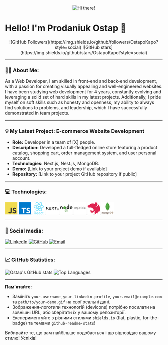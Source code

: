 <p align="center">
  <img src="https://media.giphy.com/media/hvGCQv1m7V3V6/giphy.gif" alt="Hi there!" width="100"/>
</p>

# Hello! I'm Prodaniuk Ostap 👋

<p align="center">
  ![GitHub Followers](https://img.shields.io/github/followers/OstapoKapo?style=social)
  ![GitHub stars](https://img.shields.io/github/stars/OstapoKapo?style=social)
</p>

---

### 👨‍💻 About Me:

As a Web Developer, I am skilled in front-end and back-end development, with a passion for creating visually appealing and well-engineered websites. I have been studying web development for 4 years, constantly evolving and leveraging a solid set of hard skills in my latest projects. Additionally, I pride myself on soft skills such as honesty and openness, my ability to always find solutions to problems, and leadership, which I have successfully demonstrated in team projects.

---

### 💡 My Latest Project: E-commerce Website Development

* **Role:** Developer in a team of [X] people.
* **Description:** Developed a full-fledged online store featuring a product catalog, shopping cart, order management system, and user personal account.
* **Technologies:** Next.js, Nest.js, MongoDB.
* **Demo:** [Link to your project demo if available]
* **Repository:** [Link to your project GitHub repository if public]

---

### 💻 Technologies:

<p align="left">
  <a href="https://developer.mozilla.org/en-US/docs/Web/JavaScript" target="_blank" rel="noreferrer">
    <img src="https://raw.githubusercontent.com/devicons/devicon/master/icons/javascript/javascript-original.svg" alt="javascript" width="40" height="40"/>
  </a>
  <a href="https://www.typescriptlang.org/" target="_blank" rel="noreferrer">
    <img src="https://raw.githubusercontent.com/devicons/devicon/master/icons/typescript/typescript-original.svg" alt="typescript" width="40" height="40"/>
  </a>
  <a href="https://react.dev/" target="_blank" rel="noreferrer">
    <img src="https://raw.githubusercontent.com/devicons/devicon/master/icons/react/react-original-wordmark.svg" alt="react" width="40" height="40"/>
  </a>
  <a href="https://nextjs.org/" target="_blank" rel="noreferrer">
    <img src="https://raw.githubusercontent.com/devicons/devicon/master/icons/nextjs/nextjs-original-wordmark.svg" alt="nextjs" width="40" height="40"/>
  </a>
  <a href="https://nodejs.org/en/" target="_blank" rel="noreferrer">
    <img src="https://raw.githubusercontent.com/devicons/devicon/master/icons/nodejs/nodejs-original-wordmark.svg" alt="nodejs" width="40" height="40"/>
  </a>
  <a href="https://expressjs.com/" target="_blank" rel="noreferrer">
    <img src="https://raw.githubusercontent.com/devicons/devicon/master/icons/express/express-original-wordmark.svg" alt="express" width="40" height="40"/>
  </a>
  <a href="https://nestjs.com/" target="_blank" rel="noreferrer">
    <img src="https://raw.githubusercontent.com/devicons/devicon/master/icons/nestjs/nestjs-plain.svg" alt="nestjs" width="40" height="40"/>
  </a>
  <a href="https://www.mongodb.com/" target="_blank" rel="noreferrer">
    <img src="https://raw.githubusercontent.com/devicons/devicon/master/icons/mongodb/mongodb-original-wordmark.svg" alt="mongodb" width="40" height="40"/>
  </a>
  </p>

---

### 🤝 Social media:

[![LinkedIn](https://img.shields.io/badge/LinkedIn-0077B5?style=for-the-badge&logo=linkedin&logoColor=white)](https://www.linkedin.com/in/your-linkedin-profile/)
[![GitHub](https://img.shields.io/badge/GitHub-100000?style=for-the-badge&logo=github&logoColor=white)](https://github.com/OstapoKapo)
[![Email](https://img.shields.io/badge/Gmail-D14836?style=for-the-badge&logo=gmail&logoColor=white)](mailto:your.email@example.com)

---

### 📈 GitHub Statistics:

![Ostap's GitHub stats](https://github-readme-stats.vercel.app/api?username=OstapoKapo&show_icons=true&theme=radical)
![Top Languages](https://github-readme-stats.vercel.app/api/top-langs/?username=OstapoKapo&layout=compact&theme=radical)

---

**Пам'ятайте:**

* Замініть `your-username`, `your-linkedin-profile`, `your.email@example.com` та `path/to/your-demo.gif` на свої реальні дані.
* Зображення-логотипи технологій (devicons) потрібно посилати на зовнішні URL, або зберігати їх у вашому репозиторії.
* Експериментуйте з різними стилями `shields.io` (flat, plastic, for-the-badge) та темами `github-readme-stats`!

Вибирайте те, що вам найбільше подобається і що відповідає вашому стилю! Успіхів!
